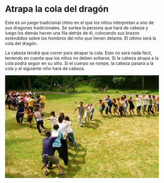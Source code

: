 # Atrapa la cola del dragón

Este es un juego tradicional chino en el que los niños interpretan a uno  de sus dragones tradicionales. Se sortea la persona que hará de cabeza y  luego los demás hacen una fila detrás de él, colocando sus brazos  extendidos sobre los hombros del niño que tienen delante. El último será  la cola del dragón.

La cabeza tendrá que correr para atrapar la cola. Esto no será nada  fácil, teniendo en cuenta que los niños no deben soltarse. Si la cabeza  atrapa a la cola podrá seguir en su sitio. Si el cuerpo se rompe, la  cabeza pasará a la cola y el siguiente niño hará de cabeza.

![juegos_aire_libre_cola_dragon](juegos_aire_libre_cola_dragon.jpg)
